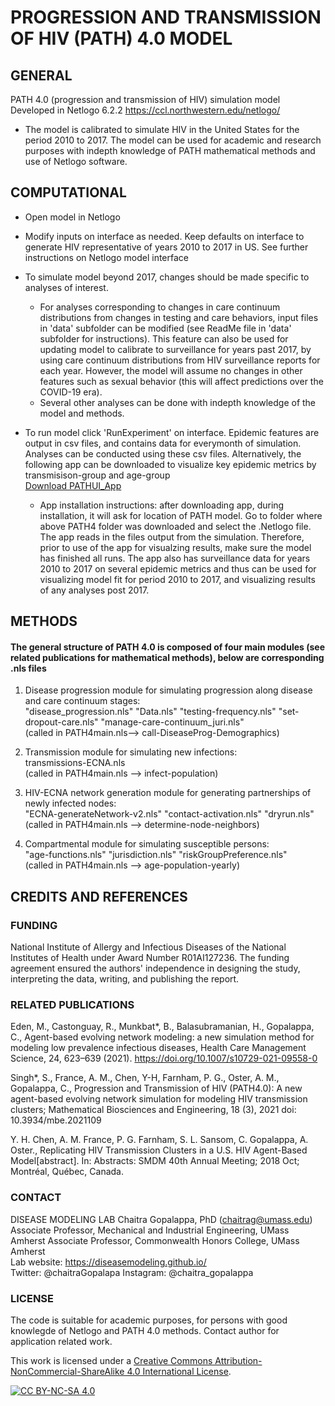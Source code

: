 # PROGRESSION AND TRANSMISSION OF HIV (PATH) 4.0 MODEL
## GENERAL
PATH 4.0 (progression and transmission of HIV) simulation model 
Developed in Netlogo 6.2.2 https://ccl.northwestern.edu/netlogo/ 
* The model is calibrated to simulate HIV in the United States for the period 2010 to 2017. The model can be used for academic and research purposes with indepth knowledge of PATH mathematical methods and use of Netlogo software.

## COMPUTATIONAL
* Open model in Netlogo
* Modify inputs on interface as needed. Keep defaults on interface to generate HIV representative of years 2010 to 2017 in US. See further instructions on Netlogo model interface
* To simulate model beyond 2017, changes should be made specific to analyses of interest. 
  * For analyses corresponding to changes in care continuum distributions from changes in testing and care behaviors, input files in 'data' subfolder can be modified (see ReadMe file in 'data' subfolder for instructions). This feature can also be used for updating model to calibrate to surveillance for years past 2017, by using care continuum distributions from HIV surveillance reports for each year. However, the model will assume no changes in other features such as sexual behavior (this will affect predictions over the COVID-19 era).  
  * Several other analyses can be done with indepth knowledge of the model and methods.

* To run model click 'RunExperiment' on interface. Epidemic features are output in csv files, and contains data for everymonth of simulation. Analyses can be conducted using these csv files. Alternatively, the following app can be downloaded to visualize key epidemic metrics by transmisison-group and age-group  
[Download PATHUI_App](https://people.umass.edu/chaitrag/Research/PATH-App/PATHUISetup.exe)
  * App installation instructions: after downloading app, during installation, it will ask for location of PATH model. Go to folder where above PATH4 folder was downloaded and select the .Netlogo file. The app reads in the files output from the simulation. Therefore, prior to use of the app for visualzing results, make sure the model has finished all runs. The app also has surveillance data for years 2010 to 2017 on several epidemic metrics and thus can be used for visualizing model fit for period 2010 to 2017, and visualizing results of any analyses post 2017. 

## METHODS
#### The general structure of PATH 4.0 is composed of four main modules (see related publications for mathematical methods), below are corresponding .nls files
1.  Disease progression module for simulating progression along disease and care continuum stages:     
"disease_progression.nls" "Data.nls" "testing-frequency.nls" "set-dropout-care.nls" "manage-care-continuum_juri.nls"  
(called in PATH4main.nls--> call-DiseaseProg-Demographics) 

2. Transmission module for simulating new infections:   
transmissions-ECNA.nls   
(called in PATH4main.nls --> infect-population)  

3.  HIV-ECNA network generation module for generating partnerships of newly infected nodes:  
"ECNA-generateNetwork-v2.nls" "contact-activation.nls" "dryrun.nls"   
(called in PATH4main.nls -->  determine-node-neighbors)  

4. Compartmental module for simulating susceptible persons:   
"age-functions.nls" "jurisdiction.nls" "riskGroupPreference.nls"   
(called in PATH4main.nls --> age-population-yearly)  

## CREDITS AND REFERENCES

### FUNDING 

National Institute of Allergy and Infectious Diseases of the National Institutes of Health under Award Number R01AI127236. The funding agreement ensured the authors' independence in designing the study, interpreting the data, writing, and publishing the report.

### RELATED PUBLICATIONS

Eden, M., Castonguay, R., Munkbat*, B., Balasubramanian, H., Gopalappa, C., Agent-based evolving network modeling: a new simulation method for modeling low prevalence infectious diseases, Health Care Management Science, 24, 623–639 (2021). https://doi.org/10.1007/s10729-021-09558-0 


Singh*, S., France, A. M., Chen, Y-H, Farnham, P. G., Oster, A. M., Gopalappa, C., Progression and Transmission of HIV (PATH4.0): A new agent-based evolving network simulation for modeling HIV transmission clusters; Mathematical Biosciences and Engineering, 18 (3), 2021 doi: 10.3934/mbe.2021109

Y. H. Chen, A. M. France, P. G. Farnham, S. L. Sansom, C. Gopalappa, A. Oster., Replicating HIV Transmission Clusters in a U.S. HIV Agent-Based Model[abstract]. In: Abstracts: SMDM 40th Annual Meeting; 2018 Oct; Montréal, Québec, Canada. 

### CONTACT
DISEASE MODELING LAB
Chaitra Gopalappa, PhD (chaitrag@umass.edu)
Associate Professor, Mechanical and Industrial Engineering, UMass Amherst 
Associate Professor, Commonwealth Honors College, UMass Amherst    
Lab website:   https://diseasemodeling.github.io/   
Twitter: @chaitraGopalapa Instagram: @chaitra_gopalappa

### LICENSE
The code is suitable for academic purposes, for persons with good knowlegde of Netlogo and PATH 4.0 methods. Contact author for application related work.

This work is licensed under a
[Creative Commons Attribution-NonCommercial-ShareAlike 4.0 International License][cc-by-nc-sa].

[![CC BY-NC-SA 4.0][cc-by-nc-sa-image]][cc-by-nc-sa]

[cc-by-nc-sa]: http://creativecommons.org/licenses/by-nc-sa/4.0/
[cc-by-nc-sa-image]: https://licensebuttons.net/l/by-nc-sa/4.0/88x31.png
[cc-by-nc-sa-shield]: https://img.shields.io/badge/License-CC%20BY--NC--SA%204.0-lightgrey.svg
